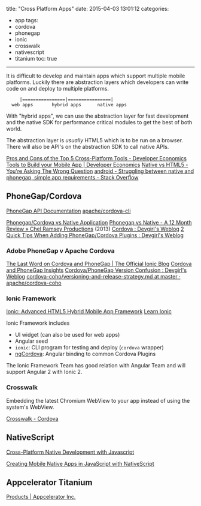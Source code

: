 title: "Cross Platform Apps"
date: 2015-04-03 13:01:12
categories:
- app
tags:
- cordova
- phonegap
- ionic
- crosswalk
- nativescript
- titanium
toc: true
---

It is difficult to develop and maintain apps which support multiple mobile platforms. Luckily there are abstraction layers which developers can write code on and deploy to multiple platforms.

```
     |================|================|
  web apps       hybrid apps      native apps
```

With "hybrid apps", we can use the abstraction layer for fast development and the native SDK for performance critical modules to get the best of both world.

The abstraction layer is *usually* HTML5 which is to be run on a browser. There will also be API's on the abstraction SDK to call native APIs.

[Pros and Cons of the Top 5 Cross-Platform Tools - Developer Economics](http://www.developereconomics.com/pros-cons-top-5-cross-platform-tools/)
[Tools to Build your Mobile App | Developer Economics](http://www.developereconomics.com/search/tools/to/build/#q//sector/47/license//technology//platform//app_category//p/1)
[Native vs HTML5 - You're Asking The Wrong Question](http://blogs.telerik.com/platform/posts/14-02-21/native-vs-html5---you're-asking-the-wrong-question)
[android - Struggling between native and phonegap, simple app requirements - Stack Overflow](http://stackoverflow.com/questions/14065610/struggling-between-native-and-phonegap-simple-app-requirements)

## PhoneGap/Cordova

[PhoneGap API Documentation](http://docs.phonegap.com/en/edge/index.html)
[apache/cordova-cli](https://github.com/apache/cordova-cli)

[Phonegap/Cordova vs Native Application](http://www.slideshare.net/hakimrie/phonegapcordova-vs-native-application)
[Phonegap vs Native - A 12 Month Review » Chel Ramsey Productions](http://chelramsey.com/series/phonegap-vs-native-a-12-month-review/) (2013)
[Cordova : Devgirl's Weblog](http://devgirl.org/category/cordova/)
[2 Quick Tips When Adding PhoneGap/Cordova Plugins : Devgirl's Weblog](http://devgirl.org/2014/07/15/2-quick-tips-when-adding-phonegapcordova-plugins/)

### Adobe PhoneGap v Apache Cordova

[The Last Word on Cordova and PhoneGap | The Official Ionic Blog](http://blog.ionic.io/what-is-cordova-phonegap/)
[Cordova and PhoneGap Insights](http://www.slideshare.net/monaca_mobi/cordova-and-phone-gap)
[Cordova/PhoneGap Version Confusion : Devgirl's Weblog](http://devgirl.org/2014/11/07/cordovaphonegap-version-confusion/)
[cordova-coho/versioning-and-release-strategy.md at master · apache/cordova-coho](https://github.com/apache/cordova-coho/blob/master/docs/versioning-and-release-strategy.md)

### Ionic Framework

[Ionic: Advanced HTML5 Hybrid Mobile App Framework](http://ionicframework.com/)
[Learn Ionic](http://learn.ionicframework.com/)

Ionic Framework includes
- UI widget (can also be used for web apps)
- Angular seed
- `ionic`: CLI program for testing and deploy (`cordova` wrapper)
- [ngCordova](http://ngcordova.com/): Angular binding to common Cordova Plugins

The Ionic Framework Team has good relation with Angular Team and will support Angular 2 with Ionic 2.

### Crosswalk

Embedding the latest Chromium WebView to your app instead of using the system's WebView.

[Crosswalk - Cordova](https://crosswalk-project.org/documentation/cordova.html)

## NativeScript

[Cross-Platform Native Development with Javascript](https://www.nativescript.org/)

[Creating Mobile Native Apps in JavaScript with NativeScript](http://www.infoq.com/news/2015/03/nativescript)

## Appcelerator Titanium

[Products | Appcelerator Inc.](http://www.appcelerator.com/product/)
